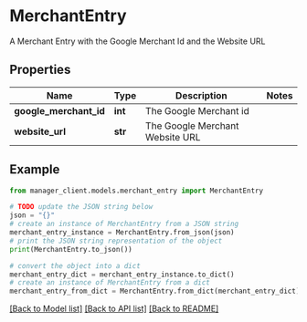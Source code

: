 # MerchantEntry

A Merchant Entry with the Google Merchant Id and the Website URL

## Properties

Name | Type | Description | Notes
------------ | ------------- | ------------- | -------------
**google_merchant_id** | **int** | The Google Merchant id | 
**website_url** | **str** | The Google Merchant Website URL | 

## Example

```python
from manager_client.models.merchant_entry import MerchantEntry

# TODO update the JSON string below
json = "{}"
# create an instance of MerchantEntry from a JSON string
merchant_entry_instance = MerchantEntry.from_json(json)
# print the JSON string representation of the object
print(MerchantEntry.to_json())

# convert the object into a dict
merchant_entry_dict = merchant_entry_instance.to_dict()
# create an instance of MerchantEntry from a dict
merchant_entry_from_dict = MerchantEntry.from_dict(merchant_entry_dict)
```
[[Back to Model list]](../README.md#documentation-for-models) [[Back to API list]](../README.md#documentation-for-api-endpoints) [[Back to README]](../README.md)



